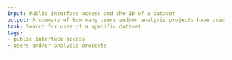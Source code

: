 ```yaml
---
input: Public interface access and the ID of a dataset
output: A summary of how many users and/or analysis projects have used data
task: Search for uses of a specific dataset
tags:
- public interface access
- users and/or analysis projects
---
```

